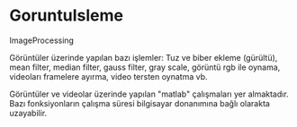 # GoruntuIsleme
ImageProcessing


Görüntüler üzerinde yapılan bazı işlemler: Tuz ve biber ekleme (gürültü), mean filter, median filter, gauss filter,
gray scale, görüntü rgb ile oynama, videoları framelere ayırma, video tersten oynatma vb.

Görüntüler ve videolar üzerinde yapılan "matlab" çalışmaları yer almaktadır.
Bazı fonksiyonların çalışma süresi bilgisayar donanımına bağlı olarakta uzayabilir.
